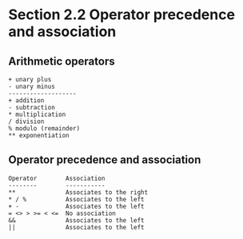 ﻿# Section 2.2 Operator precedence and association

## Arithmetic operators

    + unary plus
    - unary minus
    -------------------
    + addition
    - subtraction
    * multiplication
    / division
    % modulo (remainder)
    ** exponentiation

## Operator precedence and association

    Operator        Association
    --------        -----------
    **              Associates to the right
    * / %           Associates to the left
    + -             Associates to the left
    = <> > >= < <=  No association
    &&              Associates to the left
    ||              Associates to the left
